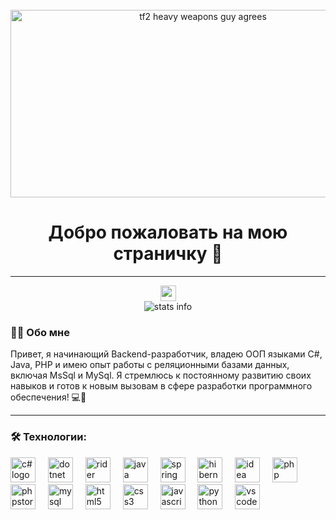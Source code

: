 <br>

<div align="center">
  <img height="300" width="600" src="https://i.pinimg.com/originals/00/d3/c4/00d3c4fa3400cdce4f9bddd236e43de5.gif" alt="tf2 heavy weapons guy agrees">
</div>

<h1 align="center">
  Добро пожаловать на мою страничку 👋
</h1>

<hr>

<div align="center">
  <a href="https://www.youtube.com/channel/UC_ZTc_Ip4ZilZ-s-m-g4Glg" target="_blank">
    <img src="https://img.shields.io/static/v1?message=Youtube&logo=youtube&label=&color=FF0000&logoColor=white&labelColor=&style=for-the-badge" height="25" alt="youtube logo">
  </a>
</div>

<div align="center">
  <img src="https://visitor-badge.laobi.icu/badge?page_id=romanstalinist.romanstalinist&" alt="stats info">
</div>

<h3>👩‍💻 Обо мне</h3>

<p>
  Привет, я начинающий Backend-разработчик, владею ООП языками C#, Java, PHP и имею опыт работы с реляционными базами данных, включая MsSql и MySql. Я стремлюсь к постоянному развитию своих навыков и готов к новым вызовам в сфере разработки программного обеспечения! 💻🚀
</p>

<hr>

<h3 align="left">🛠 Технологии:</h3>

<div align="left">
  <img src="https://skillicons.dev/icons?i=cs" height="40" alt="c# logo">
  <img width="12">
  <img src="https://skillicons.dev/icons?i=net" height="40" alt="dotnet logo">
  <img width="12">
  <img src="https://skillicons.dev/icons?i=rider" height="40" alt="rider logo">
  <img width="12">
  <img src="https://skillicons.dev/icons?i=java" height="40" alt="java logo">
  <img width="12">
  <img src="https://skillicons.dev/icons?i=spring" height="40" alt="spring logo">
  <img width="12">
  <img src="https://skillicons.dev/icons?i=hibernate" height="40" alt="hibernate logo">
  <img width="12">
  <img src="https://skillicons.dev/icons?i=idea" height="40" alt="idea logo">
  <img width="12">
  <img src="https://skillicons.dev/icons?i=php" height="40" alt="php logo">
  <img width="12">
  <img src="https://skillicons.dev/icons?i=phpstorm" height="40" alt="phpstorm logo">
  <img width="12">
  <img src="https://skillicons.dev/icons?i=mysql" height="40" alt="mysql logo">
  <img width="12">
  <img src="https://cdn.jsdelivr.net/gh/devicons/devicon/icons/html5/html5-original.svg" height="40" alt="html5 logo">
  <img width="12">
  <img src="https://cdn.jsdelivr.net/gh/devicons/devicon/icons/css3/css3-original.svg" height="40" alt="css3 logo">
  <img width="12">
  <img src="https://cdn.jsdelivr.net/gh/devicons/devicon/icons/javascript/javascript-original.svg" height="40" alt="javascript logo">
  <img width="12">
  <img src="https://skillicons.dev/icons?i=py" height="40" alt="python logo">
  <img width="12">
  <img src="https://skillicons.dev/icons?i=vscode" height="40" alt="vscode logo">
</div>

<!--
![Jokes Card](https://readme-jokes.vercel.app/api)
**RomanStalinist/RomanStalinist** is a ✨ _special_ ✨ repository because its `README.md` (this file) appears on your GitHub profile.

Here are some ideas to get you started:

- 🔭 I’m currently working on ...
- 🌱 I’m currently learning ...
- 👯 I’m looking to collaborate on ...
- 🤔 I’m looking for help with ...
- 💬 Ask me about ...
- 📫 How to reach me: ...
- 😄 Pronouns: ...
- ⚡ Fun fact: ...
-->
